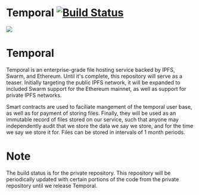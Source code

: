 # Temporal [![Build Status](https://travis-ci.com/RTradeLtd/Temporal.svg?token=gDSF5EBqJK8E2W8NbsUS&branch=master)](https://travis-ci.com/RTradeLtd/Temporal)


![](https://i.imgflip.com/29m9ch.jpg)


# Temporal

Temporal is an enterprise-grade file hosting service backed by IPFS, Swarm, and Ethereum. Until it's complete, this repository will serve as a teaser.
Initially targeting the public IPFS network, it will be expanded to included Swarm support for the Ethereum mainnet, as well as support for private IPFS networks. 

Smart contracts are used to faciliate mangement of the temporal user base, as well as for payment of storing files. Finally, they will be used as an immutable record of files stored on our service, such that anyone may independently audit that we store the data we say we store, and for the time we say we store it for. Files can be stored in intervals of 1 month periods.


# Note

The build status is for the private repository. 
This repository will be periodically updated with certain portions of the code from the private repository until we release Temporal.

